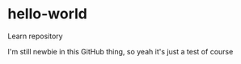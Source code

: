 # hello-world
Learn repository

I'm still newbie in this GitHub thing, so yeah it's just a test of course
